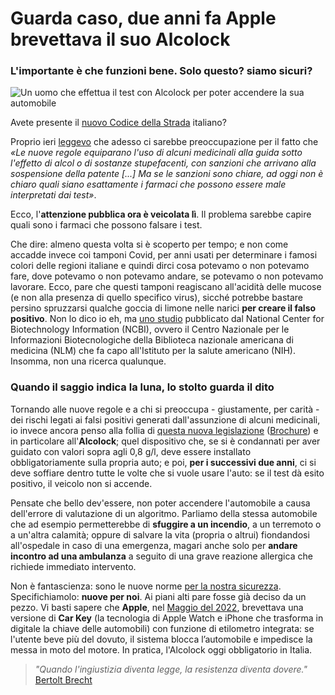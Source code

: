 # Guarda caso, due anni fa Apple brevettava il suo Alcolock

### L'importante è che funzioni bene. Solo questo? siamo sicuri?

![Un uomo che effettua il test con Alcolock per poter accendere la sua automobile](alcolock.jpg)

Avete presente il [nuovo Codice della Strada](https://www.mit.gov.it/documentazione/codice-della-strada) italiano?

Proprio ieri [leggevo](https://tg24.sky.it/cronaca/2025/01/19/nuovo-codice-strada-patente-farmaci?card=2) che adesso ci sarebbe preoccupazione per il fatto che *«Le nuove regole equiparano l'uso di alcuni medicinali alla guida sotto l'effetto di alcol o di sostanze stupefacenti, con sanzioni che arrivano alla sospensione della patente [...] Ma se le sanzioni sono chiare, ad oggi non è chiaro quali siano esattamente i farmaci che possono essere male interpretati dai test»*.

Ecco, l'**attenzione pubblica ora è veicolata lì**. Il problema sarebbe capire quali sono i farmaci che possono falsare i test.

Che dire: almeno questa volta si è scoperto per tempo; e non come accadde invece coi tamponi Covid, per anni usati per determinare i famosi colori delle regioni italiane e quindi dirci cosa potevamo o non potevamo fare, dove potevamo o non potevamo andare, se potevamo o non potevamo lavorare. Ecco, pare che questi tamponi reagiscano all'acidità delle mucose (e non alla presenza di quello specifico virus), sicché potrebbe bastare persino spruzzarsi qualche goccia di limone nelle narici **per creare il falso positivo**. Non lo dico io eh, ma [uno studio](https://pubmed.ncbi.nlm.nih.gov/34418566/) pubblicato dal National Center for Biotechnology Information (NCBI), ovvero il Centro Nazionale per le Informazioni Biotecnologiche della Biblioteca nazionale americana di medicina (NLM) che fa capo all'Istituto per la salute americano (NIH). Insomma, non una ricerca qualunque.

### Quando il saggio indica la luna, lo stolto guarda il dito

Tornando alle nuove regole e a chi si preoccupa - giustamente, per carità - dei rischi legati ai falsi positivi generati dall'assunzione di alcuni medicinali, io invece ancora penso alla follia di [questa nuova legislazione](https://www.programmagoverno.gov.it/it/notizie/la-revisione-del-codice-della-strada-entra-in-vigore-il-14-dicembre-2024/) ([Brochure](https://www.mit.gov.it/nfsmitgov/files/media/notizia/2024-12/Presentazione_Stampa_Italia_dei_Si%CC%80_Trieste.pdf)) e in particolare all'**Alcolock**; quel dispositivo che, se si è condannati per aver guidato con valori sopra agli 0,8 g/l, deve essere installato obbligatoriamente sulla propria auto; e poi, **per i successivi due anni**, ci si deve soffiare dentro tutte le volte che si vuole usare l'auto: se il test dà esito positivo, il veicolo non si accende.

Pensate che bello dev'essere, non poter accendere l'automobile a causa dell'errore di valutazione di un algoritmo. Parliamo della stessa automobile che ad esempio permetterebbe di **sfuggire a un incendio**, a un terremoto o a un'altra calamità; oppure di salvare la vita (propria o altrui) fiondandosi all'ospedale in caso di una emergenza, magari anche solo per **andare incontro ad una ambulanza** a seguito di una grave reazione allergica che richiede immediato intervento.

Non è fantascienza: sono le nuove norme [per la nostra sicurezza](/articles/2025-01-11-comodita-sicurezza.html). Specifichiamolo: **nuove per noi**. Ai piani alti pare fosse già deciso da un pezzo. Vi basti sapere che **Apple**, nel [Maggio del 2022](https://www.patentlyapple.com/2022/05/apple-invents-a-future-breathalyzer-test-built-into-the-car-keys-app-for-iphone-apple-watch.html), brevettava una versione di **Car Key** (la tecnologia di Apple Watch e iPhone che trasforma in digitale la chiave delle automobili) con funzione di etilometro integrata: se l'utente beve più del dovuto, il sistema blocca l’automobile e impedisce la messa in moto del motore. In pratica, l'Alcolock oggi obbligatorio in Italia.

> *"Quando l'ingiustizia diventa legge, la resistenza diventa dovere."* [Bertolt Brecht](https://amzn.to/4hdWtJG)